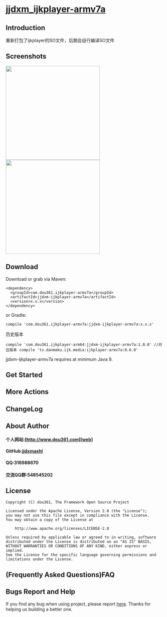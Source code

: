 # [jjdxm_ijkplayer-armv7a][project] #

## Introduction ##
重新打包了ijkplayer的SO文件，后期会自行编译SO文件

## Screenshots ##

<img src="https://raw.githubusercontent.com/jjdxmashl/jjdxm_ijkplayer-armv7a/master/screenshots/icon01.png" width="300"> 
<img src="https://raw.githubusercontent.com/jjdxmashl/jjdxm_ijkplayer-armv7a/master/screenshots/icon02.png" width="300"> 

## Download ##



Download or grab via Maven:

	<dependency>
	  <groupId>com.dou361.ijkplayer-armv7a</groupId>
	  <artifactId>jjdxm-ijkplayer-armv7a</artifactId>
	  <version>x.x.x</version>
	</dependency>

or Gradle:

	compile 'com.dou361.ijkplayer-armv7a:jjdxm-ijkplayer-armv7a:x.x.x'

历史版本

	compile 'com.dou361.ijkplayer-arm64:jjdxm-ijkplayer-armv7a:1.0.0' //对应版本 compile 'tv.danmaku.ijk.media:ijkplayer-armv7a:0.6.0'


jjdxm-ijkplayer-armv7a requires at minimum Java 9.

## Get Started ##
## More Actions ##

## ChangeLog ##

## About Author ##

#### 个人网站:[http://www.dou361.com][web] ####
#### GitHub:[jjdxmashl][github] ####
#### QQ:316988670 ####
#### 交流QQ群:548545202 ####


## License ##

    Copyright (C) dou361, The Framework Open Source Project
    
    Licensed under the Apache License, Version 2.0 (the "License");
    you may not use this file except in compliance with the License.
    You may obtain a copy of the License at
    
     	http://www.apache.org/licenses/LICENSE-2.0
    
    Unless required by applicable law or agreed to in writing, software
    distributed under the License is distributed on an "AS IS" BASIS,
    WITHOUT WARRANTIES OR CONDITIONS OF ANY KIND, either express or implied.
    See the License for the specific language governing permissions and
    limitations under the License.

## (Frequently Asked Questions)FAQ ##
## Bugs Report and Help ##

If you find any bug when using project, please report [here][issues]. Thanks for helping us building a better one.



[web]:http://www.dou361.com
[github]:https://github.com/jjdxmashl/
[project]:https://github.com/jjdxmashl/jjdxm_ijkplayer-armv7a/
[issues]:https://github.com/jjdxmashl/jjdxm_ijkplayer-armv7a/issues/new
[downapk]:https://raw.githubusercontent.com/jjdxmashl/jjdxm_ijkplayer-armv7a/master/apk/app-debug.apk
[lastaar]:https://raw.githubusercontent.com/jjdxmashl/jjdxm_ijkplayer-armv7a/master/release/jjdxm-ijkplayer-armv7a-1.0.0.aar
[lastjar]:https://raw.githubusercontent.com/jjdxmashl/jjdxm_ijkplayer-armv7a/master/release/jjdxm-ijkplayer-armv7a-1.0.0.jar
[icon01]:https://raw.githubusercontent.com/jjdxmashl/jjdxm_ijkplayer-armv7a/master/screenshots/icon01.png
[icon02]:https://raw.githubusercontent.com/jjdxmashl/jjdxm_ijkplayer-armv7a/master/screenshots/icon02.png
